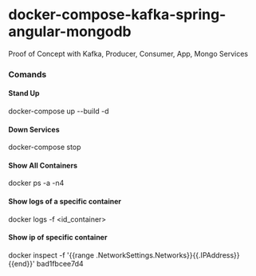 # docker-compose-kafka-spring-angular-mongodb
Proof of Concept with Kafka, Producer, Consumer, App, Mongo Services

### Comands

#### Stand Up
docker-compose up --build -d

#### Down Services
docker-compose stop

#### Show All Containers
docker ps -a -n4

#### Show logs of a specific container
docker logs -f <id_container>

#### Show ip of specific container
docker inspect -f '{{range .NetworkSettings.Networks}}{{.IPAddress}}{{end}}' bad1fbcee7d4


